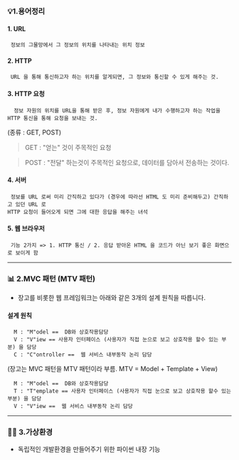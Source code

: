 ### 💡1.용어정리

#### 1. URL 
     정보의 그물망에서 그 정보의 위치를 나타내는 위치 정보

#### 2. HTTP 
     URL 을 통해 통신하고자 하는 위치를 알게되면, 그 정보와 통신할 수 있게 해주는 것. 


#### 3. HTTP 요청 
      정보 자원의 위치를 URL을 통해 받은 후, 정보 자원에게 내가 수행하고자 하는 작업을 HTTP 통신을 통해 요청을 보내는 것.
(종류 : GET, POST)

> GET : "얻는" 것이 주목적인 요청

> POST : "전달" 하는것이 주목적인 요청으로, 데이터를 담아서 전송하는 것이다.

#### 4. 서버 
     정보를 URL 로써 미리 간직하고 있다가 (경우에 따라선 HTML 도 미리 준비해두고) 간직하고 있던 URL 로 
    HTTP 요청이 들어오게 되면 그에 대한 응답을 해주는 녀석

#### 5. 웹 브라우저 
     기능 2가지 => 1. HTTP 통신 / 2. 응답 받아온 HTML 을 코드가 아닌 보기 좋은 화면으로 보이게 함

---



### 📊 2.MVC 패턴 (MTV 패턴)

- 장고를 비롯한 웹 프레임워크는 아래와 같은 3개의 설계 원칙을 따릅니다.

#### 설계 원칙
      M : "M"odel ==  DB와 상호작용담당
      V : "V"iew == 사용자 인터페이스 (사용자가 직접 눈으로 보고 상호작용 할수 있는 부분) 을 담당
      C : "C"ontroller ==  웹 서비스 내부동작 논리 담당

(장고는 MVC 패턴을 MTV 패턴이라 부름. MTV = Model + Template + View)

      M : "M"odel ==  DB와 상호작용담당
      T : "T"emplate == 사용자 인터페이스 (사용자가 직접 눈으로 보고 상호작용 할수 있는 부분) 을 담당
      V : "V"iew ==  웹 서비스 내부동작 논리 담당
---

### 👩‍💻 3.가상환경

- 독립적인 개발환경을 만들어주기 위한 파이썬 내장 기능

